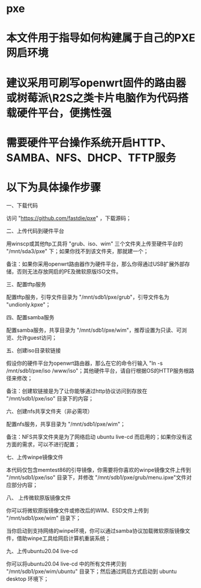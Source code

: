 # pxe

# 本文件用于指导如何构建属于自己的PXE网启环境

# 建议采用可刷写openwrt固件的路由器或树莓派\R2S之类卡片电脑作为代码搭载硬件平台，便携性强

# 需要硬件平台操作系统开启HTTP、SAMBA、NFS、DHCP、TFTP服务

# 以下为具体操作步骤

一、下载代码

访问 "https://github.com/fastdie/pxe" ，下载源码；

二、上传代码到硬件平台

用winscp或其他ftp工具将 "grub、iso、wim" 三个文件夹上传至硬件平台的 "/mnt/sda3/pxe" 下；如果你找不到该文件夹，那就建一个；

备注：如果你采用openwrt路由器作为硬件平台，那么你得通过USB扩展外部存储，否则无法存放网启的PE及微软原版ISO文件。

三、配置tftp服务

配置tftp服务，引导文件目录为 "/mnt/sdb1/pxe/grub"，引导文件名为 "undionly.kpxe"；

四、配置samba服务

配置samba服务，共享目录为 "/mnt/sdb1/pxe/wim"，推荐设置为只读、可浏览、允许guest访问；

五、创建iso目录软链接

假设你的硬件平台为openwrt路由器，那么在它的命令行输入 "ln -s /mnt/sdb1/pxe/iso /www/iso"；其他硬件平台，请自行根据OS的HTTP服务根路径来修改；

备注：创建软链接是为了让你能够通过http协议访问到存放在 "/mnt/sdb1/pxe/iso" 目录下的内容；

六、创建nfs共享文件夹（非必需项）

配置nfs服务，共享目录为  "/mnt/sdb1/pxe/wim"；

备注：NFS共享文件夹是为了网络启动 ubuntu live-cd 而启用的；如果你没有这方面的需求，可以不进行配置；

七、上传winpe镜像文件

本代码仅包含memtest86的引导镜像，你需要将你喜欢的winpe镜像文件上传到 "/mnt/sdb1/pxe/iso" 目录下，并修改 "/mnt/sdb1/pxe/grub/menu.ipxe"文件对应部分内容；

八、 上传微软原版镜像文件

你可以将微软原版镜像文件或修改后的WIM、ESD文件上传到 "/mnt/sdb1/pxe/wim" 目录下；

当你启动到支持网络的winpe环境，你可以通过samba协议加载微软原版镜像文件，借助winpe工具给网启计算机重装系统；

九、上传ubuntu20.04 live-cd

你可以将ubuntu20.04 live-cd 中的所有文件拷贝到 "/mnt/sdb1/pxe/wim/ubuntu" 目录下；然后通过网启方式启动到 ubuntu desktop 环境下；
